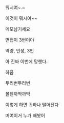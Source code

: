 뭐시여~.~ 

이것이 뭐시여~~

메모남기세요

면접이 3번이야

역량, 인성, 3번

아 진짜 이번에 망햇다.

하품

두리번두리번

볼펜까딱까딱

이렇게 하면 귀하나 떨어진다

머여이거 누가 빼놧어



